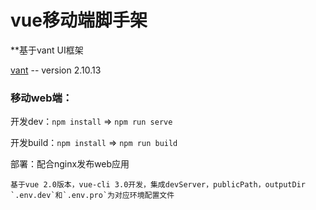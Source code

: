 # vue移动端脚手架

**基于vant UI框架

[vant](https://youzan.github.io/vant/#/zh-CN/home) -- version 2.10.13

### 移动web端：
开发dev：`npm install` => `npm run serve`

开发build：`npm install` => `npm run build`

部署：配合nginx发布web应用

	基于vue 2.0版本，vue-cli 3.0开发，集成devServer，publicPath，outputDir
	`.env.dev`和`.env.pro`为对应环境配置文件
